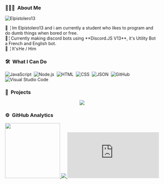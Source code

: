 ### 👨🏻‍💻 &nbsp;About Me
<p align="left"> <img src="https://komarev.com/ghpvc/?username=Elpistolero131" alt="Elpistolero13" /> </p>
📌 ╎ Im Elpistolero13 and i am currently a student who likes to program and do dumb things when bored or free.<br>
🤖╎ Currently making discord bots using **Discord.JS V13**, it's Utility Bot a French and English bot.<br>
👷 ╎ It's He / Him

### 🛠 &nbsp;What I Can Do

![JavaScript](https://img.shields.io/badge/-JavaScript-05122A?style=flat&logo=javascript)&nbsp;
![Node.js](https://img.shields.io/badge/-Node.js-05122A?style=flat&logo=node.js)&nbsp;
![HTML](https://img.shields.io/badge/-HTML-05122A?style=flat&logo=HTML5)&nbsp;
![CSS](https://img.shields.io/badge/-CSS-05122A?style=flat&logo=CSS3&logoColor=1572B6)&nbsp;
![JSON](https://img.shields.io/badge/-JSON-05122A?style=flat&logo=json)&nbsp;
![GitHub](https://img.shields.io/badge/-GitHub-05122A?style=flat&logo=github)&nbsp;
![Visual Studio Code](https://img.shields.io/badge/-Visual%20Studio%20Code-05122A?style=flat&logo=visual-studio-code&logoColor=007ACC)&nbsp;

### 📎 &nbsp;Projects
<p align="center">
<a href="https://github.com/Elpistolero131/UtilityBot"><img src="https://github-readme-stats.vercel.app/api/pin/?username=Elpistolero131&repo=UtilityBot&theme=chartreuse-dark"></a>
</p>

### ⚙️ &nbsp;GitHub Analytics

<p align="center">
<a href="https://github.com/Elpistolero131">
  <img height="180em" src="https://github-readme-stats-eight-theta.vercel.app/api?username=Elpistolero131&show_icons=true&theme=algolia&include_all_commits=true&count_private=true"/>
 <img src="https://github-readme-stats.vercel.app/api/wakatime?username=Elpistolero131&layout=compact&theme=radical">
  <embed src="https://wakatime.com/share/@6dea2851-3254-4bc9-a015-e42ad67d8de6/c1a651dd-33fe-428a-a2cd-e4471b3879de.svg"></embed>
</a>
</p>

